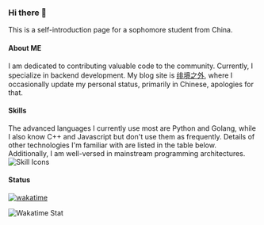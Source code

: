 ### Hi there 👋
This is a self-introduction page for a sophomore student from China.  


#### About ME
I am dedicated to contributing valuable code to the community. Currently, I specialize in backend development. 
My blog site is [绯境之外](http://blog.scarletborders.top/), where I occasionally update my personal status, primarily in Chinese, apologies for that. 

#### Skills
The advanced languages I currently use most are Python and Golang, while I also know C++ and Javascript but don't use them as frequently. 
Details of other technologies I'm familiar with are listed in the table below. Additionally, I am well-versed in mainstream programming architectures.  
![Skill Icons](https://skillicons.dev/icons?i=aws,c,cloudflare,cmake,cpp,css,debian,docker,fastapi,git,github,githubactions,gmail,golang,html,ipfs,javascript,latex,linux,markdown,mysql,nginx,nodejs,postman,powershell,python,pytorch,qt,redis,regex,rust,sqlite,ubuntu,v,vim,visualstudio,vscode,windows&theme=dark&perline=10)

#### Status
[![wakatime](https://wakatime.com/badge/user/306f2016-648f-4ed3-822c-e9d658a056c8.svg)](https://wakatime.com/@306f2016-648f-4ed3-822c-e9d658a056c8)

![Wakatime Stat](https://github-readme-stats.vercel.app/api/wakatime?username=scarletborder&hide_border=true&layout=compact&theme=transparent&custom_title=TimeForLastSevenDays)



<!--
**scarletborder/scarletborder** is a ✨ _special_ ✨ repository because its `README.md` (this file) appears on your GitHub profile.

Here are some ideas to get you started:

- 🔭 I’m currently working on ...
- 🌱 I’m currently learning ...
- 👯 I’m looking to collaborate on ...
- 🤔 I’m looking for help with ...
- 💬 Ask me about ...
- 📫 How to reach me: ...
- 😄 Pronouns: ...
- ⚡ Fun fact: ...
-->
